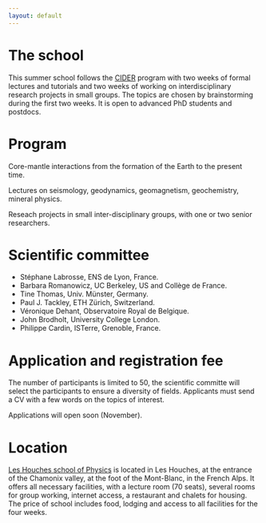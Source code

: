 ```yaml
---
layout: default
---
```

# The school

This summer school follows the
[CIDER](https://seismo.berkeley.edu/wiki_cider/Main_Page) program with
two weeks of formal lectures and tutorials and two weeks of working on interdisciplinary
research projects in small groups. The topics are chosen by
brainstorming during the first two weeks. It is open to advanced PhD
students and postdocs. 

# Program

Core-mantle interactions from the formation of the Earth to the
present time.

Lectures on seismology, geodynamics, geomagnetism, geochemistry,
mineral physics. 

Reseach projects in small inter-disciplinary groups, with one or two
senior researchers. 

# Scientific committee

* Stéphane Labrosse, ENS de Lyon, France.
* Barbara Romanowicz, UC Berkeley, US and Collège de France.
* Tine Thomas, Univ. Münster, Germany.
* Paul J. Tackley, ETH Zürich, Switzerland.
* Véronique Dehant, Observatoire Royal de Belgique.
* John Brodholt, University College London.
* Philippe Cardin, ISTerre, Grenoble, France.

# Application and registration fee

The number of participants is limited to 50, the scientific committe will select
the participants to ensure a diversity of fields. Applicants must send
a CV with a few words on the topics of interest. 

Applications will open soon (November). 

# Location

[Les Houches school of Physics](https://www.houches-school-physics.com/)
is located in Les Houches, at the entrance of the Chamonix valley, at
the foot of the Mont-Blanc, in the French Alps. It offers all
necessary facilities, with a lecture room (70 seats), several rooms
for group working, internet access, a restaurant and chalets for
housing. The price of school includes food, lodging and access to all
facilities for the four weeks. 


